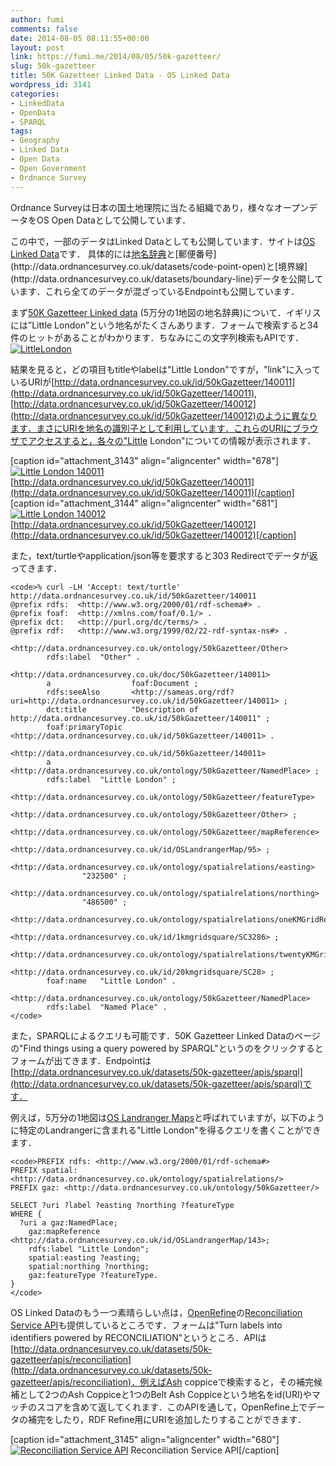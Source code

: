 ```yaml
---
author: fumi
comments: false
date: 2014-08-05 08:11:55+00:00
layout: post
link: https://fumi.me/2014/08/05/50k-gazetteer/
slug: 50k-gazetteer
title: 50K Gazetteer Linked Data - OS Linked Data
wordpress_id: 3141
categories:
- LinkedData
- OpenData
- SPARQL
tags:
- Geography
- Linked Data
- Open Data
- Open Government
- Ordnance Survey
---
```


Ordnance Surveyは日本の国土地理院に当たる組織であり，様々なオープンデータをOS Open Dataとして公開しています．





この中で，一部のデータはLinked Dataとしても公開しています．サイトは[OS Linked Data](http://data.ordnancesurvey.co.uk)です．
具体的には[地名辞典](“http://data.ordnancesurvey.co.uk/datasets/50k-gazetteer")と[郵便番号](http://data.ordnancesurvey.co.uk/datasets/code-point-open)と[境界線](http://data.ordnancesurvey.co.uk/datasets/boundary-line)データを公開しています．これら全てのデータが混ざっているEndpointも公開しています．





まず[50K Gazetteer Linked data](“http://data.ordnancesurvey.co.uk/datasets/50k-gazetteer") (5万分の1地図の地名辞典)について．イギリスには”Little London”という地名がたくさんあります．フォームで検索すると34件のヒットがあることがわかります．ちなみにこの文字列検索もAPIです．[![LittleLondon](http://fumi.me/wp-content/uploads/2014/08/LittleLondon.png)](http://fumi.me/wp-content/uploads/2014/08/LittleLondon.png)




結果を見ると，どの項目もtitleやlabelは"Little London"ですが，"link"に入っているURIが[http://data.ordnancesurvey.co.uk/id/50kGazetteer/140011](http://data.ordnancesurvey.co.uk/id/50kGazetteer/140011), [http://data.ordnancesurvey.co.uk/id/50kGazetteer/140012](http://data.ordnancesurvey.co.uk/id/50kGazetteer/140012)のように異なります．まさにURIを地名の識別子として利用しています．これらのURIにブラウザでアクセスすると，各々の"Little London"についての情報が表示されます．



[caption id="attachment_3143" align="aligncenter" width="678"][![Little London 140011](http://fumi.me/wp-content/uploads/2014/08/Little_London.png)](http://fumi.me/wp-content/uploads/2014/08/Little_London.png) [http://data.ordnancesurvey.co.uk/id/50kGazetteer/140011](http://data.ordnancesurvey.co.uk/id/50kGazetteer/140011)[/caption]
[caption id="attachment_3144" align="aligncenter" width="681"][![Little London 140012](http://fumi.me/wp-content/uploads/2014/08/Little_London1.png)](http://fumi.me/wp-content/uploads/2014/08/Little_London1.png) [http://data.ordnancesurvey.co.uk/id/50kGazetteer/140012](http://data.ordnancesurvey.co.uk/id/50kGazetteer/140012)[/caption]



また，text/turtleやapplication/json等を要求すると303 Redirectでデータが返ってきます．



    
    <code>% curl -LH 'Accept: text/turtle' http://data.ordnancesurvey.co.uk/id/50kGazetteer/140011
    @prefix rdfs:  <http://www.w3.org/2000/01/rdf-schema#> .
    @prefix foaf:  <http://xmlns.com/foaf/0.1/> .
    @prefix dct:   <http://purl.org/dc/terms/> .
    @prefix rdf:   <http://www.w3.org/1999/02/22-rdf-syntax-ns#> .
    
    <http://data.ordnancesurvey.co.uk/ontology/50kGazetteer/Other>
            rdfs:label  "Other" .
    
    <http://data.ordnancesurvey.co.uk/doc/50kGazetteer/140011>
            a                  foaf:Document ;
            rdfs:seeAlso       <http://sameas.org/rdf?uri=http://data.ordnancesurvey.co.uk/id/50kGazetteer/140011> ;
            dct:title          "Description of http://data.ordnancesurvey.co.uk/id/50kGazetteer/140011" ;
            foaf:primaryTopic  <http://data.ordnancesurvey.co.uk/id/50kGazetteer/140011> .
    
    <http://data.ordnancesurvey.co.uk/id/50kGazetteer/140011>
            a           <http://data.ordnancesurvey.co.uk/ontology/50kGazetteer/NamedPlace> ;
            rdfs:label  "Little London" ;
            <http://data.ordnancesurvey.co.uk/ontology/50kGazetteer/featureType>
                    <http://data.ordnancesurvey.co.uk/ontology/50kGazetteer/Other> ;
            <http://data.ordnancesurvey.co.uk/ontology/50kGazetteer/mapReference>
                    <http://data.ordnancesurvey.co.uk/id/OSLandrangerMap/95> ;
            <http://data.ordnancesurvey.co.uk/ontology/spatialrelations/easting>
                    "232500" ;
            <http://data.ordnancesurvey.co.uk/ontology/spatialrelations/northing>
                    "486500" ;
            <http://data.ordnancesurvey.co.uk/ontology/spatialrelations/oneKMGridReference>
                    <http://data.ordnancesurvey.co.uk/id/1kmgridsquare/SC3286> ;
            <http://data.ordnancesurvey.co.uk/ontology/spatialrelations/twentyKMGridReference>
                    <http://data.ordnancesurvey.co.uk/id/20kmgridsquare/SC28> ;
            foaf:name   "Little London" .
    
    <http://data.ordnancesurvey.co.uk/ontology/50kGazetteer/NamedPlace>
            rdfs:label  "Named Place" .
    </code>





また，SPARQLによるクエリも可能です．50K Gazetteer Linked Dataのページの"Find things using a query powered by SPARQL"というのをクリックするとフォームが出てきます．Endpointは[http://data.ordnancesurvey.co.uk/datasets/50k-gazetteer/apis/sparql](http://data.ordnancesurvey.co.uk/datasets/50k-gazetteer/apis/sparql)です．




例えば，5万分の1地図は[OS Landranger Maps](http://www.az.co.uk/?nid=443)と呼ばれていますが，以下のように特定のLandrangerに含まれる"Little London"を得るクエリを書くことができます．



    
    <code>PREFIX rdfs: <http://www.w3.org/2000/01/rdf-schema#>
    PREFIX spatial: <http://data.ordnancesurvey.co.uk/ontology/spatialrelations/>
    PREFIX gaz: <http://data.ordnancesurvey.co.uk/ontology/50kGazetteer/>
    
    SELECT ?uri ?label ?easting ?northing ?featureType 
    WHERE {
      ?uri a gaz:NamedPlace; 
        gaz:mapReference <http://data.ordnancesurvey.co.uk/id/OSLandrangerMap/143>;        
        rdfs:label "Little London";
        spatial:easting ?easting;
        spatial:northing ?northing;
        gaz:featureType ?featureType.
    }
    </code>





OS Linked Dataのもう一つ素晴らしい点は，[OpenRefine](http://openrefine.org)の[Reconciliation Service API](https://github.com/OpenRefine/OpenRefine/wiki/Reconciliation-Service-API)も提供しているところです．フォームは"Turn labels into identifiers powered by RECONCILIATION"というところ．APIは[http://data.ordnancesurvey.co.uk/datasets/50k-gazetteer/apis/reconciliation](http://data.ordnancesurvey.co.uk/datasets/50k-gazetteer/apis/reconciliation)．例えばAsh coppiceで検索すると，その補完候補として2つのAsh Coppiceと1つのBelt Ash Coppiceという地名をid(URI)やマッチのスコアを含めて返してくれます．このAPIを通して，OpenRefine上でデータの補完をしたり，RDF Refine用にURIを追加したりすることができます．


[caption id="attachment_3145" align="aligncenter" width="680"][![Reconciliation Service API](http://fumi.me/wp-content/uploads/2014/08/50K_Gazetteer_Linked_Data.png)](http://fumi.me/wp-content/uploads/2014/08/50K_Gazetteer_Linked_Data.png) Reconciliation Service API[/caption]
